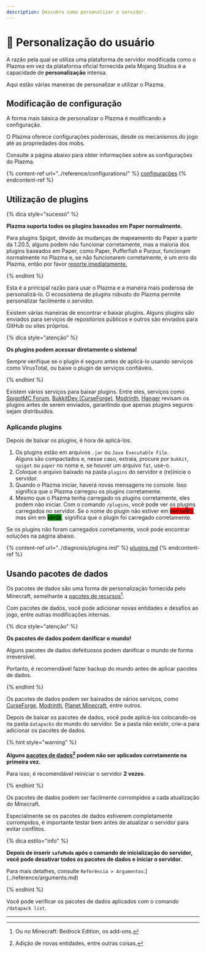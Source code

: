 ```yaml
---
description: Descubra como personalizar o servidor.
---
```


# 🎨 Personalização do usuário

A razão pela qual se utiliza uma plataforma de servidor modificada como o Plazma em vez da plataforma oficial fornecida pela Mojang Studios é a capacidade de **personalização** intensa.

Aqui estão várias maneiras de personalizar e utilizar o Plazma.

## Modificação de configuração <a href="#id-1" id="id-1"></a>

A forma mais básica de personalizar o Plazma é modificando a configuração.

O Plazma oferece configurações poderosas, desde os mecanismos do jogo até as propriedades dos mobs.

Consulte a página abaixo para obter informações sobre as configurações do Plazma.

{% content-ref url="../reference/configurations/" %}
[configurações](../reference/configurations/)
{% endcontent-ref %}

## Utilização de plugins <a href="#id-2" id="id-2"></a>

{% dica style="sucesso" %}

**Plazma suporta todos os plugins baseados em Paper normalmente.**

Para plugins Spigot, devido às mudanças de mapeamento do Paper a partir da 1.20.5, alguns podem não funcionar corretamente, mas a maioria dos plugins baseados em Paper, como Paper, Pufferfish e Purpur, funcionam normalmente no Plazma e, se não funcionarem corretamente, é um erro do Plazma, então por favor [reporte imediatamente.](../diagnosis/plugins.md)

{% endhint %}

Esta é a principal razão para usar o Plazma e a maneira mais poderosa de personalizá-lo.
O ecossistema de plugins robusto do Plazma permite personalizar facilmente o servidor.

Existem várias maneiras de encontrar e baixar plugins. Alguns plugins são enviados para serviços de repositórios públicos e outros são enviados para GitHub ou sites próprios.

{% dica style="atenção" %}

**Os plugins podem acessar diretamente o sistema!**

Sempre verifique se o plugin é seguro antes de aplicá-lo usando serviços como VirusTotal, ou baixe o plugin de serviços confiáveis.

{% endhint %}

Existem vários serviços para baixar plugins. Entre eles, serviços como [SpigotMC Forum](https://www.spigotmc.org/resources/), [BukkitDev (CurseForge)](https://dev.bukkit.org/bukkit-plugins), [Modrinth](https://modrinth.com/plugins), [Hanger](https://hangar.papermc.io/) revisam os plugins antes de serem enviados, garantindo que apenas plugins seguros sejam distribuídos.

### Aplicando plugins <a href="#id-2.1" id="id-2.1"></a>

Depois de baixar os plugins, é hora de aplicá-los.

1. Os plugins estão em arquivos `.jar` ou `Java Executable File`.\
   Alguns são compactados e, nesse caso, extraia, procure por `bukkit`, `spigot` ou `paper` no nome e, se houver um arquivo `fat`, use-o.
2. Coloque o arquivo baixado na pasta `plugins` do servidor e (re)inicie o servidor.
3. Quando o Plazma iniciar, haverá novas mensagens no console.
   Isso significa que o Plazma carregou os plugins corretamente.
4. Mesmo que o Plazma tenha carregado os plugins corretamente, eles podem não iniciar.
   Com o comando `/plugins`, você pode ver os plugins carregados no servidor.
   Se o nome do plugin não estiver em <mark style="background-color:red;">vermelho</mark>, mas sim em <mark style="background-color:green;">verde</mark>, significa que o plugin foi carregado corretamente.

Se os plugins não foram carregados corretamente, você pode encontrar soluções na página abaixo.

{% content-ref url="../diagnosis/plugins.md" %}
[plugins.md](../diagnosis/plugins.md)
{% endcontent-ref %}

## Usando pacotes de dados <a href="#id-3" id="id-3"></a>

Os pacotes de dados são uma forma de personalização fornecida pelo Minecraft, semelhante a [pacotes de recursos](#user-content-fn-1)[^1].

Com pacotes de dados, você pode adicionar novas entidades e desafios ao jogo, entre outras modificações internas.

{% dica style="atenção" %}

**Os pacotes de dados podem danificar o mundo!**

Alguns pacotes de dados defeituosos podem danificar o mundo de forma irreversível.

Portanto, é recomendável fazer backup do mundo antes de aplicar pacotes de dados.

{% endhint %}

Os pacotes de dados podem ser baixados de vários serviços, como [CurseForge](https://www.curseforge.com/minecraft/search?page=1\&pageSize=50\&sortBy=relevancy\&class=data-packs), [Modrinth](https://modrinth.com/datapacks), [Planet Minecraft](https://www.planetminecraft.com/data-packs/), entre outros.

Depois de baixar os pacotes de dados, você pode aplicá-los colocando-os na pasta `datapacks` do mundo do servidor.
Se a pasta não existir, crie-a para adicionar os pacotes de dados.

{% hint style="warning" %}

**Alguns [pacotes de dados](#user-content-fn-2)[^2] podem não ser aplicados corretamente na primeira vez.**

Para isso, é recomendável reiniciar o servidor **2 vezes**.

{% endhint %}

Os pacotes de dados podem ser facilmente corrompidos a cada atualização do Minecraft.

Especialmente se os pacotes de dados estiverem completamente corrompidos, é importante testar bem antes de atualizar o servidor para evitar conflitos.

{% dica estilo="info" %}

**Depois de inserir `safeMode` após o comando de inicialização do servidor, você pode desativar todos os pacotes de dados e iniciar o servidor.**

Para mais detalhes, consulte `Referência > Argumentos`.](../reference/arguments.md)

{% endhint %}

Você pode verificar os pacotes de dados aplicados com o comando `/datapack list`.

***

[^1]: Ou no Minecraft: Bedrock Edition, os add-ons.

[^2]: Adição de novas entidades, entre outras coisas.
